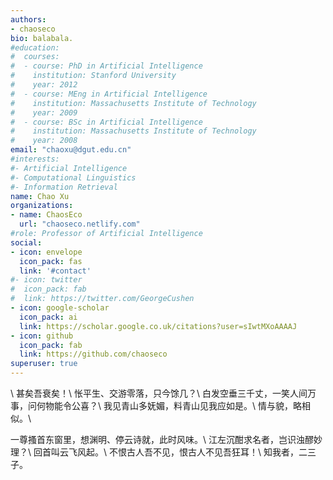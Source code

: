 ```yaml
---
authors:
- chaoseco
bio: balabala.
#education:
#  courses:
#  - course: PhD in Artificial Intelligence
#    institution: Stanford University
#    year: 2012
#  - course: MEng in Artificial Intelligence
#    institution: Massachusetts Institute of Technology
#    year: 2009
#  - course: BSc in Artificial Intelligence
#    institution: Massachusetts Institute of Technology
#    year: 2008
email: "chaoxu@dgut.edu.cn"
#interests:
#- Artificial Intelligence
#- Computational Linguistics
#- Information Retrieval
name: Chao Xu
organizations:
- name: ChaosEco
  url: "chaoseco.netlify.com"
#role: Professor of Artificial Intelligence
social:
- icon: envelope
  icon_pack: fas
  link: '#contact'
#- icon: twitter
#  icon_pack: fab
#  link: https://twitter.com/GeorgeCushen
- icon: google-scholar
  icon_pack: ai
  link: https://scholar.google.co.uk/citations?user=sIwtMXoAAAAJ
- icon: github
  icon_pack: fab
  link: https://github.com/chaoseco
superuser: true
---
```

\\
甚矣吾衰矣！\\
怅平生、交游零落，只今馀几？\\
白发空垂三千丈，一笑人间万事，问何物能令公喜？\\
我见青山多妩媚，料青山见我应如是。\\
情与貌，略相似。\

一尊搔首东窗里，想渊明、停云诗就，此时风味。\\
江左沉酣求名者，岂识浊醪妙理？\\
回首叫云飞风起。\\
不恨古人吾不见，恨古人不见吾狂耳！\\
知我者，二三子。